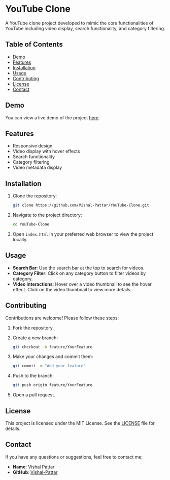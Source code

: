 # YouTube Clone

A YouTube clone project developed to mimic the core functionalities of YouTube including video display, search functionality, and category filtering.

## Table of Contents

- [Demo](#demo)
- [Features](#features)
- [Installation](#installation)
- [Usage](#usage)
- [Contributing](#contributing)
- [License](#license)
- [Contact](#contact)

## Demo

You can view a live demo of the project [here](#).

## Features

- Responsive design
- Video display with hover effects
- Search functionality
- Category filtering
- Video metadata display

## Installation

1. Clone the repository:

    ```sh
    git clone https://github.com/Vishal-Pattar/YouTube-Clone.git
    ```

2. Navigate to the project directory:

    ```sh
    cd YouTube-Clone
    ```

3. Open `index.html` in your preferred web browser to view the project locally.

## Usage

- **Search Bar**: Use the search bar at the top to search for videos.
- **Category Filter**: Click on any category button to filter videos by category.
- **Video Interactions**: Hover over a video thumbnail to see the hover effect. Click on the video thumbnail to view more details.

## Contributing

Contributions are welcome! Please follow these steps:

1. Fork the repository.
2. Create a new branch:

    ```sh
    git checkout -b feature/YourFeature
    ```

3. Make your changes and commit them:

    ```sh
    git commit -m "Add your feature"
    ```

4. Push to the branch:

    ```sh
    git push origin feature/YourFeature
    ```

5. Open a pull request.

## License

This project is licensed under the MIT License. See the [LICENSE](LICENSE) file for details.

## Contact

If you have any questions or suggestions, feel free to contact me:

- **Name**: Vishal Pattar
- **GitHub**: [Vishal-Pattar](https://github.com/Vishal-Pattar)
